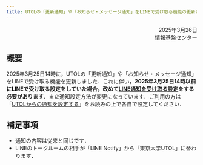 ```yaml
---
title: UTOLの「更新通知」や「お知らせ・メッセージ通知」をLINEで受け取る機能の更新について
---
```


<div style="text-align: right;">
<span>2025年3月26日</span></br>
<span>情報基盤センター</span></br>
</div>

## 概要

2025年3月25日14時に，UTOLの「更新通知」や「お知らせ・メッセージ通知」をLINEで受け取る機能を更新しました．これに伴い，**2025年3月25日14時以前にLINEで受け取る設定をしていた場合，改めて[LINE通知を受け取る設定](/utol/notification/#receive-via-line)をする必要があります**．また通知設定方法が変更になっています．ご利用の方は「[UTOLからの通知を設定する](/utol/notification/)」をお読みの上で各自で設定してください．

## 補足事項

- 通知の内容は従来と同じです．
- LINEのトークルームの相手が「LINE Notify」から「東京大学UTOL」に替わります．
